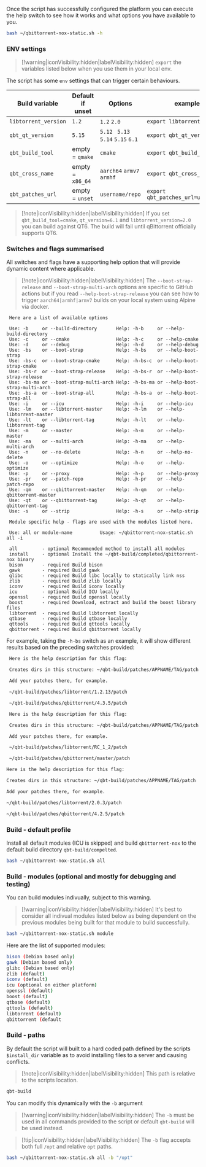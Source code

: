 Once the script has successfully configured the platform you can execute the help switch to see how it works and what options you have available to you.

```bash
bash ~/qbittorrent-nox-static.sh -h
```

### ENV settings

> [!warning|iconVisibility:hidden|labelVisibility:hidden] `export` the variables listed below when you use them in your local env.

The script has some `env` settings that can trigger certain behaviours.

| Build variable       | Default if unset | Options                             | example usage                             |
| -------------------- | ---------------- | ----------------------------------- | ----------------------------------------- |
| `libtorrent_version` | `1.2`            | `1.2` `2.0`                         | `export libtorrent_version=2.0`           |
| `qbt_qt_version`     | `5.15`           | `5.12 ` `5.13 ` `5.14` `5.15` `6.1` | `export qbt_qt_version=6.1`               |
| `qbt_build_tool`     | empty = `qmake`  | `cmake`                             | `export qbt_build_tool=cmake`             |
| `qbt_cross_name`     | empty = `x86_64` | `aarch64`  `armv7` `armhf`          | `export qbt_cross_name=aarch64`           |
| `qbt_patches_url`    | empty = `unset`  | `username/repo`                     | `export qbt_patches_url=userdocs/patches` |

> [!note|iconVisibility:hidden|labelVisibility:hidden] If you set `qbt_build_tool=cmake`,  `qt_version=6.1` and `libtorrent_version=2.0` you can build against QT6. The build will fail until qBittorrent officially supports QT6.

### Switches and flags summarised

All switches and flags have a supporting help option that will provide dynamic content where applicable.

>[!note|iconVisibility:hidden|labelVisibility:hidden] The `--boot-strap-release` and `--boot-strap-multi-arch` options are specific to GitHub actions but if you read `--help-boot-strap-release` you can see how to trigger `aarch64|armhf|armv7` builds on your local system using Alpine via docker.

```none
 Here are a list of available options

 Use: -b     or --build-directory       Help: -h-b     or --help-build-directory
 Use: -c     or --cmake                 Help: -h-c     or --help-cmake
 Use: -d     or --debug                 Help: -h-d     or --help-debug
 Use: -bs    or --boot-strap            Help: -h-bs    or --help-boot-strap
 Use: -bs-c  or --boot-strap-cmake      Help: -h-bs-c  or --help-boot-strap-cmake
 Use: -bs-r  or --boot-strap-release    Help: -h-bs-r  or --help-boot-strap-release
 Use: -bs-ma or --boot-strap-multi-arch Help: -h-bs-ma or --help-boot-strap-multi-arch
 Use: -bs-a  or --boot-strap-all        Help: -h-bs-a  or --help-boot-strap-all
 Use: -i     or --icu                   Help: -h-i     or --help-icu
 Use: -lm    or --libtorrent-master     Help: -h-lm    or --help-libtorrent-master
 Use: -lt    or --libtorrent-tag        Help: -h-lt    or --help-libtorrent-tag
 Use: -m     or --master                Help: -h-m     or --help-master
 Use: -ma    or --multi-arch            Help: -h-ma    or --help-multi-arch
 Use: -n     or --no-delete             Help: -h-n     or --help-no-delete
 Use: -o     or --optimize              Help: -h-o     or --help-optimize
 Use: -p     or --proxy                 Help: -h-p     or --help-proxy
 Use: -pr    or --patch-repo            Help: -h-pr    or --help-patch-repo
 Use: -qm    or --qbittorrent-master    Help: -h-qm    or --help-qbittorrent-master
 Use: -qt    or --qbittorrent-tag       Help: -h-qt    or --help-qbittorrent-tag
 Use: -s     or --strip                 Help: -h-s     or --help-strip

 Module specific help - flags are used with the modules listed here.

 Use: all or module-name          Usage: ~/qbittorrent-nox-static.sh all -i

 all         - optional Recommended method to install all modules
 install     - optional Install the ~/qbt-build/completed/qbittorrent-nox binary
 bison       - required Build bison
 gawk        - required Build gawk
 glibc       - required Build libc locally to statically link nss
 zlib        - required Build zlib locally
 iconv       - required Build iconv locally
 icu         - optional Build ICU locally
 openssl     - required Build openssl locally
 boost       - required Download, extract and build the boost library files
 libtorrent  - required Build libtorrent locally
 qtbase      - required Build qtbase locally
 qttools     - required Build qttools locally
 qbittorrent - required Build qbittorrent locally
```

For example, taking the `-h-bs` switch as an example, it will show different results based on the preceding switches provided:

<!-- tabs:start -->

<!-- tab: -h-bs -->

```bash
 Here is the help description for this flag:

 Creates dirs in this structure: ~/qbt-build/patches/APPNAME/TAG/patch

 Add your patches there, for example.

 ~/qbt-build/patches/libtorrent/1.2.13/patch

 ~/qbt-build/patches/qbittorrent/4.3.5/patch
```

<!-- tab: -qm -lm -h-bs -->

```bash
 Here is the help description for this flag:

 Creates dirs in this structure: ~/qbt-build/patches/APPNAME/TAG/patch

 Add your patches there, for example.

 ~/qbt-build/patches/libtorrent/RC_1_2/patch

 ~/qbt-build/patches/qbittorrent/master/patch
```

 <!-- tab: -qt release-4.2.5 -lt v2.0.3 -h-bs -->

 ```bash
 Here is the help description for this flag:

 Creates dirs in this structure: ~/qbt-build/patches/APPNAME/TAG/patch

 Add your patches there, for example.

 ~/qbt-build/patches/libtorrent/2.0.3/patch

 ~/qbt-build/patches/qbittorrent/4.2.5/patch
 ```

<!-- tabs:end -->

### Build - default profile

Install all default modules (ICU is skipped) and build `qbittorrent-nox` to the default build directory `qbt-build/compelted`.

```bash
bash ~/qbittorrent-nox-static.sh all
```

### Build - modules (optional and mostly for debugging and testing)

You can build modules indivually, subject to this warning.

> [!warning|iconVisibility:hidden|labelVisibility:hidden] It's best to consider all indivual modules listed below as being dependent on the previous modules being built for that module to build successfully.

```bash
bash ~/qbittorrent-nox-static.sh module
```

Here are the list of supported modules:

```bash
bison (Debian based only)
gawk (Debian based only)
glibc (Debian based only)
zlib (default)
iconv (default)
icu (optional on either platform)
openssl (default)
boost (default)
qtbase (default)
qttools (default)
libtorrent (default)
qbittorrent (default
```

### Build - paths

By default the script will built to a hard coded path defined by the scripts `$install_dir` variable as to avoid installing files to a server and causing conflicts.

>[!note|iconVisibility:hidden|labelVisibility:hidden] This path is relative to the scripts location.

```bash
qbt-build
```

You can modify this dynamically with the `-b` argument

> [!warning|iconVisibility:hidden|labelVisibility:hidden] The `-b` must be used in all commands provided to the script or default `qbt-build` will be used instead.

> [!tip|iconVisibility:hidden|labelVisibility:hidden] The `-b` flag accepts both full `/opt` and relative `opt` paths.

```bash
bash ~/qbittorrent-nox-static.sh all -b "/opt"
```
